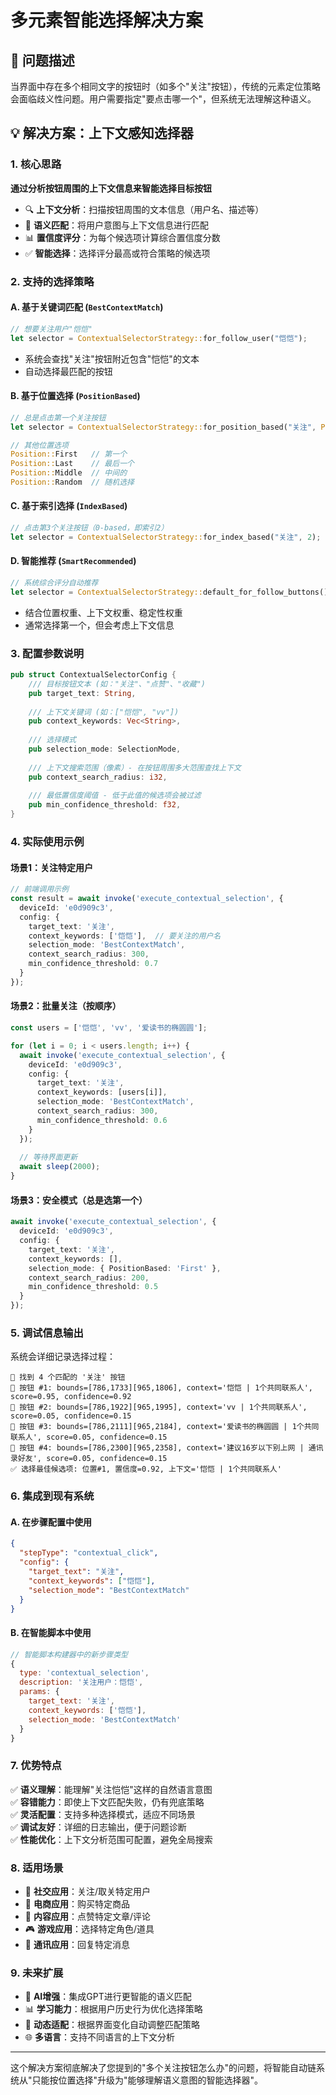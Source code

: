 # 多元素智能选择解决方案

## 🎯 问题描述

当界面中存在多个相同文字的按钮时（如多个"关注"按钮），传统的元素定位策略会面临歧义性问题。用户需要指定"要点击哪一个"，但系统无法理解这种语义。

## 💡 解决方案：上下文感知选择器

### 1. 核心思路

**通过分析按钮周围的上下文信息来智能选择目标按钮**

- 🔍 **上下文分析**：扫描按钮周围的文本信息（用户名、描述等）
- 🎯 **语义匹配**：将用户意图与上下文信息进行匹配
- 📊 **置信度评分**：为每个候选项计算综合置信度分数
- ✅ **智能选择**：选择评分最高或符合策略的候选项

### 2. 支持的选择策略

#### A. 基于关键词匹配 (`BestContextMatch`)
```rust
// 想要关注用户"恺恺"
let selector = ContextualSelectorStrategy::for_follow_user("恺恺");
```
- 系统会查找"关注"按钮附近包含"恺恺"的文本
- 自动选择最匹配的按钮

#### B. 基于位置选择 (`PositionBased`)
```rust
// 总是点击第一个关注按钮
let selector = ContextualSelectorStrategy::for_position_based("关注", Position::First);

// 其他位置选项
Position::First   // 第一个
Position::Last    // 最后一个  
Position::Middle  // 中间的
Position::Random  // 随机选择
```

#### C. 基于索引选择 (`IndexBased`)
```rust
// 点击第3个关注按钮（0-based，即索引2）
let selector = ContextualSelectorStrategy::for_index_based("关注", 2);
```

#### D. 智能推荐 (`SmartRecommended`)
```rust
// 系统综合评分自动推荐
let selector = ContextualSelectorStrategy::default_for_follow_buttons();
```
- 结合位置权重、上下文权重、稳定性权重
- 通常选择第一个，但会考虑上下文信息

### 3. 配置参数说明

```rust
pub struct ContextualSelectorConfig {
    /// 目标按钮文本 (如："关注"、"点赞"、"收藏")
    pub target_text: String,
    
    /// 上下文关键词 (如：["恺恺", "vv"])
    pub context_keywords: Vec<String>,
    
    /// 选择模式
    pub selection_mode: SelectionMode,
    
    /// 上下文搜索范围（像素）- 在按钮周围多大范围查找上下文
    pub context_search_radius: i32,
    
    /// 最低置信度阈值 - 低于此值的候选项会被过滤
    pub min_confidence_threshold: f32,
}
```

### 4. 实际使用示例

#### 场景1：关注特定用户
```typescript
// 前端调用示例
const result = await invoke('execute_contextual_selection', {
  deviceId: 'e0d909c3',
  config: {
    target_text: '关注',
    context_keywords: ['恺恺'],  // 要关注的用户名
    selection_mode: 'BestContextMatch',
    context_search_radius: 300,
    min_confidence_threshold: 0.7
  }
});
```

#### 场景2：批量关注（按顺序）
```typescript
const users = ['恺恺', 'vv', '爱读书的椭圆圆'];

for (let i = 0; i < users.length; i++) {
  await invoke('execute_contextual_selection', {
    deviceId: 'e0d909c3', 
    config: {
      target_text: '关注',
      context_keywords: [users[i]],
      selection_mode: 'BestContextMatch',
      context_search_radius: 300,
      min_confidence_threshold: 0.6
    }
  });
  
  // 等待界面更新
  await sleep(2000);
}
```

#### 场景3：安全模式（总是选第一个）
```typescript
await invoke('execute_contextual_selection', {
  deviceId: 'e0d909c3',
  config: {
    target_text: '关注',
    context_keywords: [],
    selection_mode: { PositionBased: 'First' },
    context_search_radius: 200,
    min_confidence_threshold: 0.5
  }
});
```

### 5. 调试信息输出

系统会详细记录选择过程：

```
🎯 找到 4 个匹配的 '关注' 按钮
📍 按钮 #1: bounds=[786,1733][965,1806], context='恺恺 | 1个共同联系人', score=0.95, confidence=0.92
📍 按钮 #2: bounds=[786,1922][965,1995], context='vv | 1个共同联系人', score=0.05, confidence=0.15
📍 按钮 #3: bounds=[786,2111][965,2184], context='爱读书的椭圆圆 | 1个共同联系人', score=0.05, confidence=0.15
📍 按钮 #4: bounds=[786,2300][965,2358], context='建议16岁以下别上网 | 通讯录好友', score=0.05, confidence=0.15
✅ 选择最佳候选项: 位置#1, 置信度=0.92, 上下文='恺恺 | 1个共同联系人'
```

### 6. 集成到现有系统

#### A. 在步骤配置中使用
```json
{
  "stepType": "contextual_click",
  "config": {
    "target_text": "关注",
    "context_keywords": ["恺恺"],
    "selection_mode": "BestContextMatch"
  }
}
```

#### B. 在智能脚本中使用
```javascript
// 智能脚本构建器中的新步骤类型
{
  type: 'contextual_selection',
  description: '关注用户：恺恺',
  params: {
    target_text: '关注',
    context_keywords: ['恺恺'],
    selection_mode: 'BestContextMatch'
  }
}
```

### 7. 优势特点

✅ **语义理解**：能理解"关注恺恺"这样的自然语言意图  
✅ **容错能力**：即使上下文匹配失败，仍有兜底策略  
✅ **灵活配置**：支持多种选择模式，适应不同场景  
✅ **调试友好**：详细的日志输出，便于问题诊断  
✅ **性能优化**：上下文分析范围可配置，避免全局搜索  

### 8. 适用场景

- 📱 **社交应用**：关注/取关特定用户
- 🛒 **电商应用**：购买特定商品
- 📰 **内容应用**：点赞特定文章/评论  
- 🎮 **游戏应用**：选择特定角色/道具
- 📧 **通讯应用**：回复特定消息

### 9. 未来扩展

- 🧠 **AI增强**：集成GPT进行更智能的语义匹配
- 📊 **学习能力**：根据用户历史行为优化选择策略
- 🔄 **动态适配**：根据界面变化自动调整匹配策略
- 🌐 **多语言**：支持不同语言的上下文分析

---

这个解决方案彻底解决了您提到的"多个关注按钮怎么办"的问题，将智能自动链系统从"只能按位置选择"升级为"能够理解语义意图的智能选择器"。